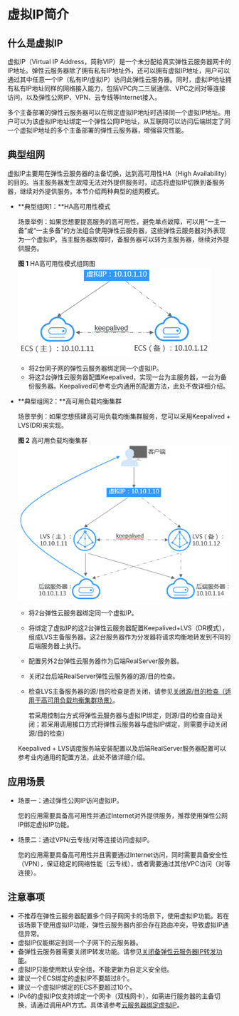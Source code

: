 # 虚拟IP简介<a name="vpc_vip_0001"></a>

## 什么是虚拟IP<a name="zh-cn_topic_0206027322_zh-cn_topic_0095139658_section1957217912819"></a>

虚拟IP（Virtual IP Address，简称VIP）是一个未分配给真实弹性云服务器网卡的IP地址。弹性云服务器除了拥有私有IP地址外，还可以拥有虚拟IP地址，用户可以通过其中任意一个IP（私有IP/虚拟IP）访问此弹性云服务器。同时，虚拟IP地址拥有私有IP地址同样的网络接入能力，包括VPC内二三层通信、VPC之间对等连接访问，以及弹性公网IP、VPN、云专线等Internet接入。

多个主备部署的弹性云服务器可以在绑定虚拟IP地址时选择同一个虚拟IP地址。用户可以为该虚拟IP地址绑定一个弹性公网IP地址，从互联网可以访问后端绑定了同一个虚拟IP地址的多个主备部署的弹性云服务器，增强容灾性能。

## 典型组网<a name="section766193134213"></a>

虚拟IP主要用在弹性云服务器的主备切换，达到高可用性HA（High Availability）的目的。当主服务器发生故障无法对外提供服务时，动态将虚拟IP切换到备服务器，继续对外提供服务。本节介绍两种典型的组网模式。

-   **典型组网1：**HA高可用性模式

    场景举例：如果您想要提高服务的高可用性，避免单点故障，可以用“一主一备”或“一主多备”的方法组合使用弹性云服务器，这些弹性云服务器对外表现为一个虚拟IP。当主服务器故障时，备服务器可以转为主服务器，继续对外提供服务。

    **图 1**  HA高可用性模式组网图<a name="zh-cn_topic_0206027322_fig127741244152518"></a>  
    ![](figures/HA高可用性模式组网图.png "HA高可用性模式组网图")

    -   将2台同子网的弹性云服务器绑定同一个虚拟IP。
    -   将这2台弹性云服务器配置Keepalived，实现一台为主服务器，一台为备份服务器。Keepalived可参考业内通用的配置方法，此处不做详细介绍。

-   **典型组网2：**高可用负载均衡集群

    场景举例：如果您想搭建高可用负载均衡集群服务，您可以采用Keepalived + LVS\(DR\)来实现。

    **图 2**  高可用负载均衡集群<a name="zh-cn_topic_0206027322_fig10769151182615"></a>  
    ![](figures/高可用负载均衡集群.png "高可用负载均衡集群")

    -   将2台弹性云服务器绑定同一个虚拟IP。
    -   将绑定了虚拟IP的这2台弹性云服务器配置Keepalived+LVS（DR模式），组成LVS主备服务器。这2台服务器作为分发器将请求均衡地转发到不同的后端服务器上执行。
    -   配置另外2台弹性云服务器作为后端RealServer服务器。
    -   关闭2台后端RealServer弹性云服务器的源/目的检查。
    -   检查LVS主备服务器的源/目的检查是否关闭，请参见[关闭源/目的检查（适用于高可用负载均衡集群场景）](关闭源-目的检查（适用于高可用负载均衡集群场景）.md)。

        若采用控制台方式将弹性云服务器与虚拟IP绑定，则源/目的检查自动关闭；若采用调用接口方式将弹性云服务器与虚拟IP绑定，则需要手动关闭源/目的检查）

    Keepalived + LVS调度服务端安装配置以及后端RealServer服务器配置可以参考业内通用的配置方法，此处不做详细介绍。


## 应用场景<a name="section43011914174217"></a>

-   场景一：通过弹性公网IP访问虚拟IP。

    您的应用需要具备高可用性并通过Internet对外提供服务，推荐使用弹性公网IP绑定虚拟IP功能。

-   场景二：通过VPN/云专线/对等连接访问虚拟IP。

    您的应用需要具备高可用性并且需要通过Internet访问，同时需要具备安全性（VPN），保证稳定的网络性能（云专线），或者需要通过其他VPC访问（对等连接）。


## 注意事项<a name="zh-cn_topic_0206027322_zh-cn_topic_0095139658_section879083912226"></a>

-   不推荐在弹性云服务器配置多个同子网网卡的场景下，使用虚拟IP功能。若在该场景下使用虚拟IP功能，弹性云服务器内部会存在路由冲突，导致虚拟IP通信异常。
-   虚拟IP仅能绑定到同一个子网下的云服务器。
-   备弹性云服务器需要关闭IP转发功能。请参见[关闭备弹性云服务器IP转发功能](关闭备弹性云服务器IP转发功能.md)。
-   虚拟IP只能使用默认安全组，不能更新为自定义安全组。
-   建议一个ECS绑定的虚拟IP不要超过8个。
-   建议一个虚拟IP绑定的ECS不要超过10个。
-   IPv6的虚拟IP仅支持绑定一个网卡（双栈网卡），如需进行服务器的主备切换，请通过调用API方式。具体请参考[云服务器绑定虚拟IP](https://support.huaweicloud.com/api-vpc/vpc_vip_0002.html)。

